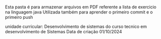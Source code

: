 Esta pasta é para armazenar arquivos em PDF referente a lista de exercicio na linguagem java Utilizada também para aprender  o primeiro commit e o primeiro push 


unidade curricular: Desenvolvimento de sistemas do curso tecnico em desenvolvimento de Sistemas 
Data de criação 01/10/2024